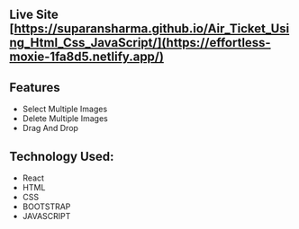 ## Live Site [https://suparansharma.github.io/Air_Ticket_Using_Html_Css_JavaScript/](https://effortless-moxie-1fa8d5.netlify.app/)

## Features

- Select Multiple Images 
- Delete Multiple Images 
- Drag And Drop


## Technology Used:
- React
- HTML
- CSS
- BOOTSTRAP
- JAVASCRIPT



